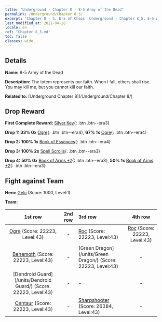 ```yaml
---
title: "Underground - Chapter 8 - 8-5 Army of the Dead"
permalink: /Underground/Chapter 8_5/
excerpt: "Chapter 8 - 5. Era of Chaos  Underground - Chapter 8_5. 8-5 Army of the Dead"
last_modified_at: 2021-04-28
locale: en
ref: "Chapter 8_5.md"
toc: false
classes: wide
---
```


## Details

 **Name:** 8-5 Army of the Dead

 **Description:** The totem represents our faith. When I fall, others shall rise. You may kill me, but you cannot kill our faith.

 **Related to:** [Underground Chapter 8](/Underground/Chapter 8/)

## Drop Reward

 **First Complete Reward:** [Silver Key](/Items/con_693/){: .btn .btn--era3}

 **Drop 1:** **33% 0x** [Ogre](/Items/unt_220/){: .btn .btn--era4}, **67% 1x** [Ogre](/Items/unt_220/){: .btn .btn--era4}

 **Drop 2:** **100% 1x** [Book of Essences](/Items/mat_39/){: .btn .btn--era4}

 **Drop 3:** **100% 2x** [Spell Scrolls](/Items/con_694/){: .btn .btn--era3}

 **Drop 4:** **50% 0x** [Book of Arms +2](/Items/mat_32/){: .btn .btn--era3}, **50% 1x** [Book of Arms +2](/Items/mat_32/){: .btn .btn--era3}


## Fight against Team
 **Hero:** [Gelu](/heroes/Gelu/) (Score: 1000, Level:1)

 **Team:**


  | 1st row | 2nd row | 3rd row | 4th row |
  |:----:|:----:|:----|:----:|
  | [Ogre](/units/Ogre/) (Score: 22223, Level:43)  | - | [Roc](/units/Roc/) (Score: 22223, Level:43)  | [Roc](/units/Roc/) (Score: 22223, Level:43)  |
  | [Behemoth](/units/Behemoth/) (Score: 22223, Level:43)  | - | [Green Dragon](/units/Green Dragon/) (Score: 22223, Level:43)  | - |
  | [Dendroid Guard](/units/Dendroid Guard/) (Score: 22223, Level:43)  | - | - | - |
  | [Centaur](/units/Centaur/) (Score: 22223, Level:43)  | - | [Sharpshooter](/units/Sharpshooter/) (Score: 26384, Level:43)  | - |



